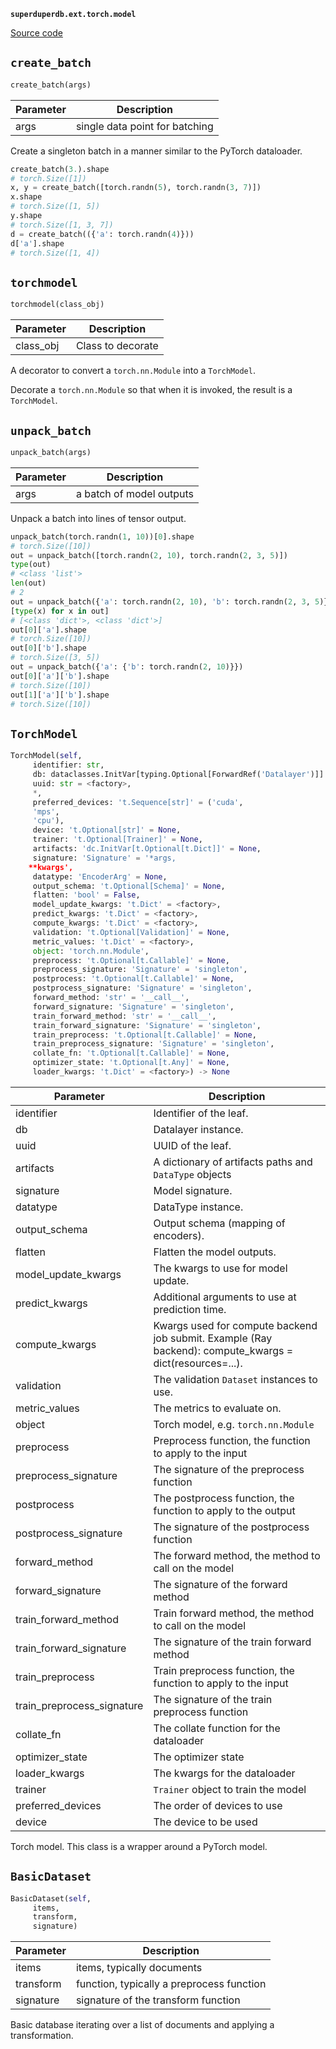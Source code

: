 **`superduperdb.ext.torch.model`** 

[Source code](https://github.com/SuperDuperDB/superduperdb/blob/main/superduperdb/ext/torch/model.py)

## `create_batch` 

```python
create_batch(args)
```
| Parameter | Description |
|-----------|-------------|
| args | single data point for batching |

Create a singleton batch in a manner similar to the PyTorch dataloader.

```python
create_batch(3.).shape
# torch.Size([1])
x, y = create_batch([torch.randn(5), torch.randn(3, 7)])
x.shape
# torch.Size([1, 5])
y.shape
# torch.Size([1, 3, 7])
d = create_batch(({'a': torch.randn(4)}))
d['a'].shape
# torch.Size([1, 4])
```

## `torchmodel` 

```python
torchmodel(class_obj)
```
| Parameter | Description |
|-----------|-------------|
| class_obj | Class to decorate |

A decorator to convert a `torch.nn.Module` into a `TorchModel`.

Decorate a `torch.nn.Module` so that when it is invoked,
the result is a `TorchModel`.

## `unpack_batch` 

```python
unpack_batch(args)
```
| Parameter | Description |
|-----------|-------------|
| args | a batch of model outputs |

Unpack a batch into lines of tensor output.

```python
unpack_batch(torch.randn(1, 10))[0].shape
# torch.Size([10])
out = unpack_batch([torch.randn(2, 10), torch.randn(2, 3, 5)])
type(out)
# <class 'list'>
len(out)
# 2
out = unpack_batch({'a': torch.randn(2, 10), 'b': torch.randn(2, 3, 5)})
[type(x) for x in out]
# [<class 'dict'>, <class 'dict'>]
out[0]['a'].shape
# torch.Size([10])
out[0]['b'].shape
# torch.Size([3, 5])
out = unpack_batch({'a': {'b': torch.randn(2, 10)}})
out[0]['a']['b'].shape
# torch.Size([10])
out[1]['a']['b'].shape
# torch.Size([10])
```

## `TorchModel` 

```python
TorchModel(self,
     identifier: str,
     db: dataclasses.InitVar[typing.Optional[ForwardRef('Datalayer')]] = None,
     uuid: str = <factory>,
     *,
     preferred_devices: 't.Sequence[str]' = ('cuda',
     'mps',
     'cpu'),
     device: 't.Optional[str]' = None,
     trainer: 't.Optional[Trainer]' = None,
     artifacts: 'dc.InitVar[t.Optional[t.Dict]]' = None,
     signature: 'Signature' = '*args,
    **kwargs',
     datatype: 'EncoderArg' = None,
     output_schema: 't.Optional[Schema]' = None,
     flatten: 'bool' = False,
     model_update_kwargs: 't.Dict' = <factory>,
     predict_kwargs: 't.Dict' = <factory>,
     compute_kwargs: 't.Dict' = <factory>,
     validation: 't.Optional[Validation]' = None,
     metric_values: 't.Dict' = <factory>,
     object: 'torch.nn.Module',
     preprocess: 't.Optional[t.Callable]' = None,
     preprocess_signature: 'Signature' = 'singleton',
     postprocess: 't.Optional[t.Callable]' = None,
     postprocess_signature: 'Signature' = 'singleton',
     forward_method: 'str' = '__call__',
     forward_signature: 'Signature' = 'singleton',
     train_forward_method: 'str' = '__call__',
     train_forward_signature: 'Signature' = 'singleton',
     train_preprocess: 't.Optional[t.Callable]' = None,
     train_preprocess_signature: 'Signature' = 'singleton',
     collate_fn: 't.Optional[t.Callable]' = None,
     optimizer_state: 't.Optional[t.Any]' = None,
     loader_kwargs: 't.Dict' = <factory>) -> None
```
| Parameter | Description |
|-----------|-------------|
| identifier | Identifier of the leaf. |
| db | Datalayer instance. |
| uuid | UUID of the leaf. |
| artifacts | A dictionary of artifacts paths and `DataType` objects |
| signature | Model signature. |
| datatype | DataType instance. |
| output_schema | Output schema (mapping of encoders). |
| flatten | Flatten the model outputs. |
| model_update_kwargs | The kwargs to use for model update. |
| predict_kwargs | Additional arguments to use at prediction time. |
| compute_kwargs | Kwargs used for compute backend job submit. Example (Ray backend): compute_kwargs = dict(resources=...). |
| validation | The validation ``Dataset`` instances to use. |
| metric_values | The metrics to evaluate on. |
| object | Torch model, e.g. `torch.nn.Module` |
| preprocess | Preprocess function, the function to apply to the input |
| preprocess_signature | The signature of the preprocess function |
| postprocess | The postprocess function, the function to apply to the output |
| postprocess_signature | The signature of the postprocess function |
| forward_method | The forward method, the method to call on the model |
| forward_signature | The signature of the forward method |
| train_forward_method | Train forward method, the method to call on the model |
| train_forward_signature | The signature of the train forward method |
| train_preprocess | Train preprocess function, the function to apply to the input |
| train_preprocess_signature | The signature of the train preprocess function |
| collate_fn | The collate function for the dataloader |
| optimizer_state | The optimizer state |
| loader_kwargs | The kwargs for the dataloader |
| trainer | `Trainer` object to train the model |
| preferred_devices | The order of devices to use |
| device | The device to be used |

Torch model. This class is a wrapper around a PyTorch model.

## `BasicDataset` 

```python
BasicDataset(self,
     items,
     transform,
     signature)
```
| Parameter | Description |
|-----------|-------------|
| items | items, typically documents |
| transform | function, typically a preprocess function |
| signature | signature of the transform function |

Basic database iterating over a list of documents and applying a transformation.

